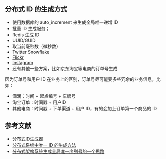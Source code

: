 ## 分布式 ID 的生成方式

- 使用数据库的 auto_increment 来生成全局唯一递增 ID
- 批量 ID 生成服务；
- Redis 生成 ID
- UUID/GUID
- 取当前毫秒数（微秒数）
- Twitter Snowflake
- [Flickr](http://code.flickr.net/2010/02/08/ticket-servers-distributed-unique-primary-keys-on-the-cheap/)
- [Instagram](https://instagram-engineering.com/sharding-ids-at-instagram-1cf5a71e5a5c)
- 还有其他一些方案，比如京东淘宝等电商的订单号生成

因为订单号和用户 ID 在业务上的区别，订单号尽可能要多些冗余的业务信息，比如：

- 滴滴：时间 + 起点编号 + 车牌号
- 淘宝订单：时间戳 + 用户ID
- 其他电商：时间戳 + 下单渠道 + 用户 ID，有的会加上订单第一个商品的 ID

## 参考文献

- [分布式ID生成器](https://mp.weixin.qq.com/s?__biz=MjM5ODYxMDA5OQ==&mid=2651960245&idx=1&sn=5cef3d8ca6a3e6e94f61e0edaf985d11)
- [分布式系统中唯一 ID 的生成方法](http://einverne.github.io/post/2017/11/distributed-system-generate-unique-id.html)
- [分布式架构系统生成全局唯一序列号的一个思路](https://mp.weixin.qq.com/s/F7WTNeC3OUr76sZARtqRjw)
